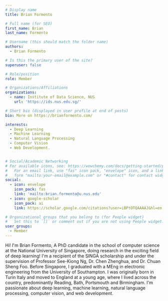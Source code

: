 ```yaml
---
# Display name
title: Brian Formento

# Full name (for SEO)
first_name: Brian
last_name: Formento

# Username (this should match the folder name)
authors:
  - Brian Formento

# Is this the primary user of the site?
superuser: false

# Role/position
role: Member

# Organizations/Affiliations
organizations:
  - name: Institute of Data Science, NUS
    url: 'https://ids.nus.edu.sg/'

# Short bio (displayed in user profile at end of posts)
bio: More on https://brianformento.com/

interests:
  - Deep Learning
  - Machine Learning
  - Natural Language Processing
  - Computer Vision
  - Web Development.


# Social/Academic Networking
# For available icons, see: https://wowchemy.com/docs/getting-started/page-builder/#icons
#   For an email link, use "fas" icon pack, "envelope" icon, and a link in the
#   form "mailto:your-email@example.com" or "#contact" for contact widget.
social:
  - icon: envelope
    icon_pack: fas
    link: 'mailto:brian.formento@u.nus.edu'
  - icon: google-scholar
    icon_pack: ai
    link: https://scholar.google.com/citations?user=iBPtOTQAAAAJ&hl=en

# Organizational groups that you belong to (for People widget)
#   Set this to `[]` or comment out if you are not using People widget.
user_groups:
  - Member
---
```


Hi! I'm Brian Formento, A PhD candidate in the school of computer science at the National University of Singapore, doing research in the exciting field of deep learning! I'm a recipient of the SINGA scholarship and under the supervision of Professor See-Kiong Ng, Dr. Chen Zhenghua, and Dr. Chuan Sheng Foo. Before Singapore, I graduated with a MEng in electronic engineering from the University of Southampton. I was originally born in Turin Italy and moved to England at a young age, where I lived across the country, predominantly Reading, Bath, Portsmouth and Birmingham. I'm passionate about deep learning, machine learning, natural language processing, computer vision, and web development.
